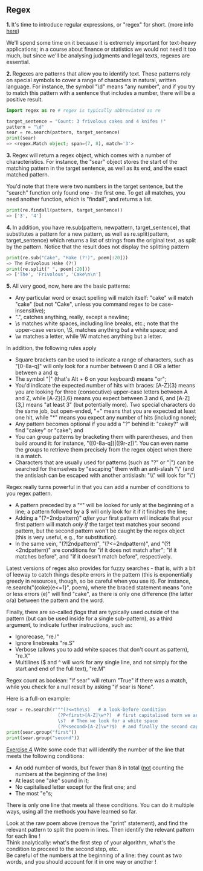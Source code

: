 <html>

<h2>Regex</h2>

<b>1. </b>It's time to introduce regular expressions, or "regex" for short. (more info <a
        href='https://docs.python.org/3/library/re.html'>here</a>)

We'll spend some time on it because it is extremely important for text-heavy applications; in a course about
finance  or statistics we would not need it too much, but since we'll be analysing judgments and legal texts, regexes
    are essential.

<b>2. </b>Regexes are patterns that allow you to identify text. These patterns rely on special symbols to cover a 
range of characters in natural, written language.
    For instance, the symbol "\d" means "any number", and if you try to match this pattern with a sentence that includes a number, there will be a positive result.

 ```python
import regex as re # regex is typically abbreviated as re

target_sentence = "Count: 3 frivolous cakes and 4 knifes !"
pattern = "\d"
sear = re.search(pattern, target_sentence)
print(sear)
=> <regex.Match object; span=(7, 8), match='3'>
```

<b>3. </b>Regex will return a regex object, which comes with a number of characteristics. For instance, the "sear" 
object stores the start of the matching pattern in the target sentence, as well as its end, and the exact matched pattern. 

You'd note that there were two numbers in the target sentence, but the "search" function only found one - the first one. To get all matches, you need another function, which is "findall", and returns a list.
 ```python
print(re.findall(pattern, target_sentence))
=> ['3', '4']
```

<b>4. </b>In addition, you have re.sub(pattern, newpattern, target_sentence), that substitutes a pattern for a new 
pattern, as well as re.split(pattern, target_sentence) which returns a list of strings from the original text, as split by the pattern. Notice that the result does not display the splitting pattern

 ```python
print(re.sub("Cake", "Hake (?!)", poem[:20]))
=> The Frivolous Hake (?!)
print(re.split(" ", poem[:20]))
=> ['The', 'Frivolous', 'Cake\n\n']
```

<b>5. </b>All very good, now, here are the basic patterns:
<ul><li>Any particular word or exact spelling will match itself: "cake" will match "cake" (but not "Cake", unless you command regex to be case-insensitive);</li>
    <li>".", catches anything, really, except a newline;</li>
    <li>\s matches white spaces, including line breaks, etc.; note that the upper-case version, \S, matches anything <i>but</i> a white space; and</li>
    <li>\w matches a letter, while \W matches anything but a letter.</li>
    </ul>
In addition, the following rules apply
<ul><li>Square brackets can be used to indicate a range of characters, such as "[0-8a-q]" will only look for a number between 0 and 8 OR a letter between a and q;</li>
    <li>The symbol "|" (that's Alt + 6 on your keyboard) means "or";</li>
    <li>You'd indicate the expected number of hits with braces: [A-Z]{3} means you are looking for three (consecutive) upper-case letters between A and Z, while [A-Z]{3,6} means you expect between 3 and 6, and [A-Z]{3,} means "at least 3" (but potentially more). Two special characters do the same job, but open-ended, "+" means that you are expected at least one hit, while "*" means you expect any number of hits (including none);</li>
    <li>Any pattern becomes optional if you add a "?" behind it: "cakey?" will find "cakey" or "cake"; and</li>
    <li>You can group patterns by bracketing them with parentheses, and then build around it: for instance, "([0-8a-q])|([9r-z])". You can even name the groups to retrieve them precisely from the regex object when there is a match.</li>
    <li>Characters that are usually used for patterns (such as "?" or "|") can be searched for themselves by "escaping" them with an anti-slash "\" (and the antislash can be escaped with another antislash: "\\" will look for "\")</li>
    </ul>

Regex really turns powerful in that you can add a number of conditions to you regex pattern.

<ul><li>A pattern preceded by a "^" will be looked for unly at the beginning of a line; a pattern followed by a $ will only look for it if it finishes the line;</i>
    <li>Adding a "(?=2ndpattern)" <i>after</i> your first pattern will indicate that your first pattern will match <i>only if</i> the target text matches your second pattern, but the second pattern won't be caught by the regex object (this is very useful, e.g., for substitution).</li>
    <li>In the same vein, "(?!2ndpattern)", "(?&lt;=2ndpattern)", and "(?!&lt;2ndpattern)" are conditions for "if it does not match after"; "if it matches before", and "if it doesn't match before", respectively.</li>    
    </ul>

Latest versions of regex also provides for fuzzy searches - that is, with a bit of leeway to catch things despite errors in the pattern (this is exponentially greedy in resources, though, so be careful when you use it). For instance, re.search("(coke){e<=1}", poem), where the braced statement means "one or less errors (e)" will find "cake", as there is only one difference (the latter o/a) between the pattern and the word. 

Finally, there are so-called <i>flags</i> that are typically used outside of the pattern (but can be used inside for a single sub-pattern), as a third argument, to indicate further instructions, such as:
<ul><li>Ignorecase, "re.I"</li>
    <li>Ignore linebreaks "re.S"</li>
    <li>Verbose (allows you to add white spaces that don't count as pattern), "re.X"</li>
    <li>Multilines ($ and ^ will work for any single line, and not simply for the start and end of the full text), "re.M"</li>
    </ul>

Regex count as boolean: "if sear" will return "True" if there was a match, while you check for a null result by asking "if sear is None".

Here is a full-on example:

 ```python
sear = re.search(r"""(?<=the\s)   # A look-before condition
                    (?P<first>[A-Z]\w*?)  # first capitalised term we are looking for; note the ? after *
                    \s?  # Then we look for a white space
                    (?P<second>[A-Z]\w*?$)  # and finally the second capitalised word""", poem, re.M|re.X)
print(sear.group("first"))
print(sear.group("second"))
 ```

<u>Exercise 4</u> Write some code that will identify the number of the line that meets the following conditions: 
<ul><li>An odd number of words, but fewer than 8 in total (<u>not</u> counting the numbers at the beginning of the line)</li>
    <li>At least one "ake" sound in it;</li>
    <li>No capitalised letter except for the first one; and</li>
    <li>The most "e"s;</li>
    </ul>

There is only one line that meets all these conditions. You can do it multiple ways, using all the methods you have learned so far.

<div class="hint"> Look at the raw poem above (remove the "print" statement), and find the relevant pattern to split 
the poem in lines. Then identify the relevant pattern for each line !</div>

<div class="hint">Think analytically: what's the first step of your algorithm, what's the condition to proceed to 
the second step, etc.</div>
<div class="hint">Be careful of the numbers at the beginning of a line: they count as two words, and you should 
account for it in one way or another !</div>
